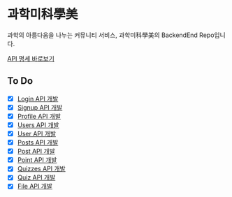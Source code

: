 # 과학미科學美
과학의 아름다움을 나누는 커뮤니티 서비스, 과학미科學美의 BackendEnd Repo입니다.

[API 명세 바로보기](APIs.md)

## To Do
- [x] [Login API 개발](APIs.md#login-api)
- [x] [Signup API 개발](APIs.md#signup-api)
- [x] [Profile API 개발](APIs.md#profile-api)
- [X] [Users API 개발](APIs.md#users-api)
- [X] [User API 개발](APIs.md#user-api)
- [x] [Posts API 개발](APIs.md#posts-api)
- [X] [Post API 개발](APIs.md#post-api)
- [X] [Point API 개발](APIs.md#point-api)
- [X] [Quizzes API 개발](APIs.md#quizzes-api)
- [X] [Quiz API 개발](APIs.md#quiz-api)
- [X] [File API 개발](APIs.md#file-api)
